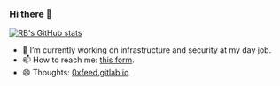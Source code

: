 ### Hi there 👋

<!--
**nitrocode/nitrocode** is a ✨ _special_ ✨ repository because its `README.md` (this file) appears on your GitHub profile.
-->

[![RB's GitHub stats](https://github-readme-stats.vercel.app/api?username=nitrocode&theme=cobalt)](https://github.com/anuraghazra/github-readme-stats)

- 🔭 I’m currently working on infrastructure and security at my day job.
- 📫 How to reach me: [this form](https://bit.ly/2K7e76D).
- 😄 Thoughts: [0xfeed.gitlab.io](https://0xfeed.gitlab.io)
